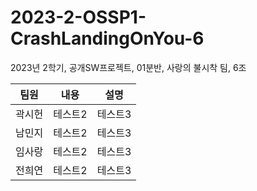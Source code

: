 # 2023-2-OSSP1-CrashLandingOnYou-6
2023년 2학기, 공개SW프로젝트, 01분반, 사랑의 불시착 팀, 6조


|팀원|내용|설명|
|------|---|---|
|곽시헌|테스트2|테스트3|
|남민지|테스트2|테스트3|
|임사랑|테스트2|테스트3|
|전희연|테스트2|테스트3|
